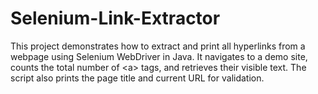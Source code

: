 # Selenium-Link-Extractor
This project demonstrates how to extract and print all hyperlinks from a webpage using Selenium WebDriver in Java. It navigates to a demo site, counts the total number of &lt;a> tags, and retrieves their visible text. The script also prints the page title and current URL for validation.
